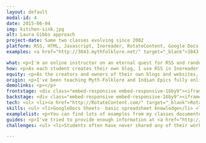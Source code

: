 ```yaml
---
layout: default
modal-id: 4
date: 2015-06-04
img: kitchen-sink.jpg
alt: Laura Gibbs approach
project-date: Same two classes evolving since 2002
platform: RSS, HTML, Javascript, Inoreader, RotateContent, Google Docs
examples: <a href="http://3043.mythfolklore.net/" target="_blank">3043 Myth-Folklore Hub</a>, <a href="http://4993.mythfolklore.net/" target="_blank">4993 Indian Epics Hub</a>

what: <p>I'm an online instructor on an eternal quest for RSS and randomization tools to manage my class blog networks.</p> 
how: <p>As each student creates their own blog, I use RSS in Inoreader to create a blog network. Meanwhile, to help students explore the course content and the blog network, I rely on the power of randomization tools.</p>
equity: <p>As the creators and owners of their own blogs and websites, students design their own spaces and create the most important course content. With randomization, I try to boost everyone's presence and awareness of others in the class. My goal is to use free tools which do not require lots of technical expertise so that all my students can, in turn, use any/all of these same web-based tools for their own purposes.</p>
origin: <p>I've been teaching Myth-Folklore and Indian Epics fully online since 2002. The range of tools that I have used over that time has been enormous. Remember <a href="http://en.wikipedia.org/wiki/Bloglines" target="_blank">Bloglines</a>? Yep, that was the feed reader I used for a long time, and my students blogged using the blogging tool built into Bloglines. Different tools come and go, but the magic of RSS and randomization have been my friends from the start-- the magic of RSS to gather and the magic of randomization to explore. More about the history of my classes at <a href="http://anatomy.lauragibbs.net/" target="_blank">Anatomy of an Online Course</a>.</p><p>Meanwhile, the standard LMS packages (first Blackboard, now D2L) have been useless for my purposes, cut off from the open Internet as they are with no support for student web publishing or blogging (you know, real blogging... not the faux blogs of the LMS). My school has invested the lion's share of its time and money into the support of the standard LMS along with a new multimillion dollar MOOC LMS that we have developed (also cut off from the Internet with no RSS or randomization features), which is why I have had to go "into the wild," using hosted tools that fit my very limited technical skills.</p><p>We now have a pilot of <a href="http://create.ou.edu/" target="_blank">Domain of One's Own at my school</a>. Will that finally bring an open blogging culture along with it? Perhaps this is the DoOO David that will topple our LMS Goliath. Or, if not that, I am hopeful that at least a few more faculty members will give student blogging a try! </p><p>Meanwhile, I will continue the eternal quest to find powerful, reliable and free/cheap web-based tools to support student blogging and web publishing, and I am grateful to the people behind tools like <a href="http://inoreader.com/" target="_blank">Inoreader</a> and <a href="http://RotateContent.com/" target="_blank">RotateContent</a> for the great opportunities they are providing. Whether you use Blogger or WordPress or some other blogging platform, you might it useful to explore the RSS syndication features at Inoreader and the randomized content widgets at RotateContent.</p> 
demolinks: <p></p>
frontstage: <div class="embed-responsive embed-responsive-16by9"><iframe class="embed-responsive-item" width="640" height="360" src="https://www.youtube.com/embed/ihmMJYp56xk" frameborder="0" allowfullscreen></iframe></div>
backstage: <div class="embed-responsive embed-responsive-16by9"><iframe class="embed-responsive-item" width="640" height="360" src="https://www.youtube.com/embed/_faNusYNsJU" frameborder="0" allowfullscreen></iframe></div>
tech: <ul> <li><a href="http://RotateContent.com/" target="_blank">RotateContent.com</a> (free) generates javascripts from HTML tables</li> <li><a href="http://docs.google.com" target="_blank">GoogleDocs</a> Sheets (free) works as a handy randomizer</li> <li><a href="http://inoreader.com" target="_blank">Inoreader.com</a> (free, with premium features ranging from $15-$60/year) RSS aggregation-syndication)</li> </ul>
skills: <ul> <li>GoogleDocs Sheets- basic spreadsheet knowledge</li> <li>Inoreader.com- basic understanding of RSS </li> <li>RotateContent.com- basic knowledge of HTML</li> </ul>
examplelist: <p>You can find lots of examples from my classes documented at the <a href="http://anatomy.lauragibbs.net/" target="_blank">Anatomy of an Online Course blog</a>. It has sections devoted to student blogging, Inoreader, randomizers, etc.</p>
guides: <p>I've tried to provide enough information at <a href="http://anatomy.lauragibbs.net/" target="_blank">Anatomy of an Online Course blog</a> to help people try these RSS and randomization strategies in their own classes. If I have missed anything, let me know. Any/all excuses to add more blog posts are welcome! Specifically--</p> <ul> <li><a href="http://anatomy.lauragibbs.net/2015/05/some-tips-for-making-best-use-of.html" target="_blank">Some Tips for Making Good Use of Inoreader</a></li> <li><a href="http://anatomy.lauragibbs.net/2015/05/course-hub-pages-mlll-3043-and-mlll-4993.html" target="_blank">Course Hub Pages with Inoreader</a></li> <li><a href="http://anatomy.lauragibbs.net/2014/05/randomization-wonderland.html" target="_blank">Randomization Wonderland</a></li> <li><a href="http://anatomy.lauragibbs.net/2015/06/spreadsheet-magic-randomizing-blogs.html" target="_blank">Spreadsheet Magic- Randomizing Blogs</a></li> </ul>
challenges: <ul> <li>Students often have never shared any of their work in public before, and most of my students have never blogged. Luckily, the experience is a great one, and the problem goes away as soon as they start enjoying each other's blogs in the first days of class. </li> <li>Curious faculty ask me how to do these things inside D2L. I explain that they cannot do these things in D2L. That is a problem for which I see no easy solution. One of my hopes for attending the DML conference is to learn ways to promote a sense of adventure among other faculty, especially other faculty already teaching online, so that they will want to go beyond the LMS using simple, free tools to create learning networks where students can create and share their work with one another.</li> </ul>

---
```

